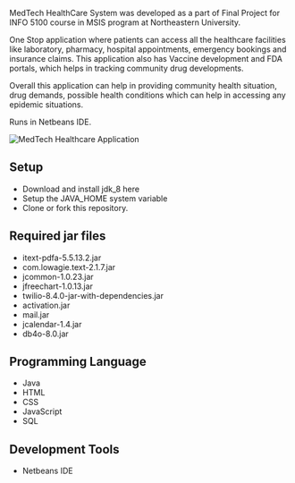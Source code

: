 MedTech HealthCare System was developed as a part of Final Project for INFO 5100 course in MSIS program at Northeastern University.

One Stop application where patients can access all the healthcare facilities like laboratory, pharmacy, hospital appointments, emergency bookings and insurance claims.
This application also has Vaccine development and FDA portals, which helps in tracking community drug developments.

Overall this application can help in providing community health situation, drug demands, possible health conditions which can help in accessing any epidemic situations.

Runs in Netbeans IDE.

![MedTech Healthcare Application](demo/p3.JPG)

## Setup

- Download and install jdk_8 here
- Setup the JAVA_HOME system variable
- Clone or fork this repository.

## Required jar files
- itext-pdfa-5.5.13.2.jar
- com.lowagie.text-2.1.7.jar
- jcommon-1.0.23.jar
- jfreechart-1.0.13.jar
- twilio-8.4.0-jar-with-dependencies.jar
- activation.jar
- mail.jar
- jcalendar-1.4.jar
- db4o-8.0.jar

## Programming Language 
- Java 
- HTML
- CSS
- JavaScript
- SQL

## Development Tools
- Netbeans IDE
